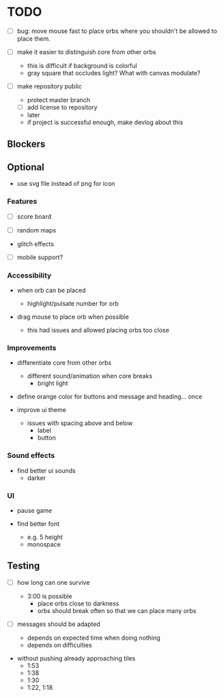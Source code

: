 # TODO

* [ ] bug: move mouse fast to place orbs where you shouldn't be allowed to place them.

* [ ] make it easier to distinguish core from other orbs
  * this is difficult if background is colorful
  * gray square that occludes light? What with canvas modulate?

* [ ] make repository public
  * protect master branch
  * [ ] add license to repository
  * later
  * if project is successful enough, make devlog about this

## Blockers

## Optional

* use svg file instead of png for icon

### Features

* [ ] score board

* [ ] random maps

* glitch effects

* [ ] mobile support?

### Accessibility

* when orb can be placed
  * highlight/pulsate number for orb

* drag mouse to place orb when possible
  * this had issues and allowed placing orbs too close

### Improvements

* differentiate core from other orbs
  * different sound/animation when core breaks
    * bright light

* define orange color for buttons and message and heading... once

* improve ui theme
  * issues with spacing above and below
    * label
    * button

### Sound effects

* find better ui sounds
  * darker

### UI

* pause game

* find better font
  * e.g. 5 height
  * monospace

## Testing

* [ ] how long can one survive
  * 3:00 is possible
    * place orbs close to darkness
    * orbs should break often so that we can place many orbs

* [ ] messages should be adapted
  * depends on expected time when doing nothing
  * depends on difficulties

* without pushing already approaching tiles
  * 1:53
  * 1:38
  * 1:30
  * 1:22, 1:18

